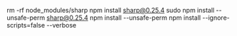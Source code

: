 rm -rf node_modules/sharp
npm install sharp@0.25.4
sudo npm install --unsafe-perm sharp@0.25.4
npm install --unsafe-perm
npm install --ignore-scripts=false --verbose
